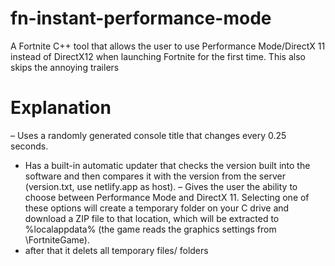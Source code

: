 # fn-instant-performance-mode
A Fortnite C++ tool that allows the user to use Performance Mode/DirectX 11 instead of DirectX12 when launching Fortnite for the first time. This also skips the annoying trailers

# Explanation 
– Uses a randomly generated console title that changes every 0.25 seconds.
- Has a built-in automatic updater that checks the version built into the software and then compares it with the version from the server (version.txt, use netlify.app as host).
– Gives the user the ability to choose between Performance Mode and DirectX 11. Selecting one of these options will create a temporary folder on your C drive and download a ZIP file to that location, which will be extracted to %localappdata% (the game reads the graphics settings from \FortniteGame).
- after that it delets all temporary files/ folders
